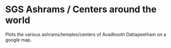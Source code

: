 SGS Ashrams / Centers around the world
======================================

Plots the various ashrams/temples/centers of Avadhooth Dattapeetham on a google map.
